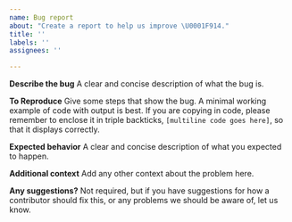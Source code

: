 ```yaml
---
name: Bug report
about: "Create a report to help us improve \U0001F914."
title: ''
labels: ''
assignees: ''

---
```


**Describe the bug**
A clear and concise description of what the bug is.

**To Reproduce**
Give some steps that show the bug.  A minimal working example of code with output is best.  If you are copying in code, please remember to enclose it in triple backticks, ``` [multiline code goes here] ```, so that it displays correctly.

**Expected behavior**
A clear and concise description of what you expected to happen.

**Additional context**
Add any other context about the problem here.

**Any suggestions?**
Not required, but if you have suggestions for how a contributor should fix this, or any problems we should be aware of, let us know.
